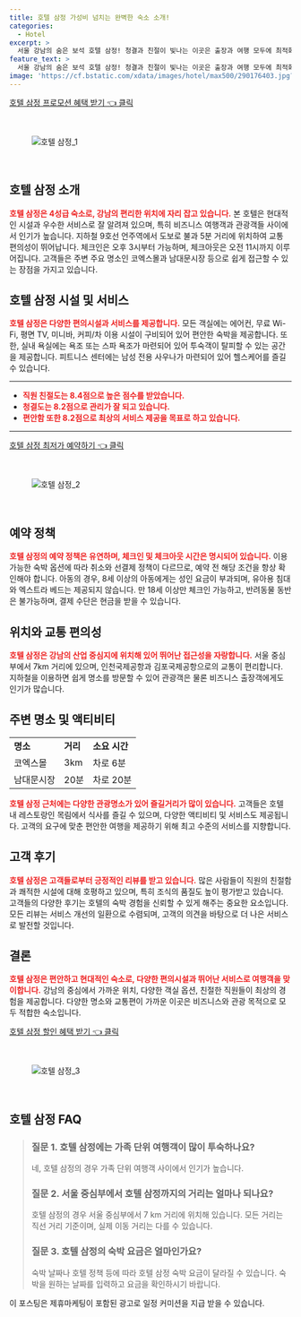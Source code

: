 ```yaml
---
title: 호텔 삼정 가성비 넘치는 완벽한 숙소 소개!
categories:
  - Hotel
excerpt: >
  서울 강남의 숨은 보석 호텔 삼정! 청결과 친절이 빛나는 이곳은 출장과 여행 모두에 최적화된 4성급 숙소입니다. 편안한 분위기와 탁월한 위치 맛있는 조식까지! 지금 예약하고 특별한 경험을 만나보세요.
feature_text: >
  서울 강남의 숨은 보석 호텔 삼정! 청결과 친절이 빛나는 이곳은 출장과 여행 모두에 최적화된 4성급 숙소입니다. 편안한 분위기와 탁월한 위치 맛있는 조식까지! 지금 예약하고 특별한 경험을 만나보세요.
image: 'https://cf.bstatic.com/xdata/images/hotel/max500/290176403.jpg?k=0f7a5f17b53b1ffb78b2d057d6f03c50019984bb61fb0b048401b4a1566fa205&o=&hp=1'
---
```


<p><a class="modoo-button" href="https://tinyurl.com/23o4r4rb" rel="nofollow noopener">호텔 삼정 프로모션 혜택 받기 👈 클릭</a></p><br/>
<figure class="image"><img alt="호텔 삼정_1" src="https://cf.bstatic.com/xdata/images/hotel/max1024x768/343623542.jpg?k=a01902d3c4943469252bb23d9ad9f475ac0329f3c588352f95f1bb6c0eab652d&amp;o=&amp;hp=1"/></figure><br/>

<h2 id="호텔_삼정_소개">호텔 삼정 소개</h2>
<p><b><span style="color: #ee2323;">호텔 삼정은 4성급 숙소로, 강남의 편리한 위치에 자리 잡고 있습니다.</span></b> 본 호텔은 현대적인 시설과 우수한 서비스로 잘 알려져 있으며, 특히 비즈니스 여행객과 관광객들 사이에서 인기가 높습니다. 지하철 9호선 언주역에서 도보로 불과 5분 거리에 위치하여 교통 편의성이 뛰어납니다. 체크인은 오후 3시부터 가능하며, 체크아웃은 오전 11시까지 이루어집니다. 고객들은 주변 주요 명소인 코엑스몰과 남대문시장 등으로 쉽게 접근할 수 있는 장점을 가지고 있습니다.</p>
<h2 id="호텔_삼정_시설_및_서비스">호텔 삼정 시설 및 서비스</h2>
<p><b><span style="color: #ee2323;">호텔 삼정은 다양한 편의시설과 서비스를 제공합니다.</span></b> 모든 객실에는 에어컨, 무료 Wi-Fi, 평면 TV, 미니바, 커피/차 이용 시설이 구비되어 있어 편안한 숙박을 제공합니다. 또한, 실내 욕실에는 욕조 또는 스파 욕조가 마련되어 있어 투숙객이 탈피할 수 있는 공간을 제공합니다. 피트니스 센터에는 남성 전용 사우나가 마련되어 있어 헬스케어를 즐길 수 있습니다.</p>
<hr/>
<ul>
<li><b><span style="color: #ee2323;">직원 친절도는 8.4점으로 높은 점수를 받았습니다.</span></b></li>
<li><b><span style="color: #ee2323;">청결도는 8.2점으로 관리가 잘 되고 있습니다.</span></b></li>
<li><b><span style="color: #ee2323;">편안함 또한 8.2점으로 최상의 서비스 제공을 목표로 하고 있습니다.</span></b></li>
</ul>
<hr/>
<p><a class="modoo-button" href="https://tinyurl.com/23o4r4rb" rel="nofollow noopener">호텔 삼정 최저가 예약하기 👈 클릭</a></p><br/>
<figure class="image"><img alt="호텔 삼정_2" src="https://cf.bstatic.com/xdata/images/hotel/max500/290176403.jpg?k=0f7a5f17b53b1ffb78b2d057d6f03c50019984bb61fb0b048401b4a1566fa205&amp;o=&amp;hp=1"/></figure><br/>
<h2 id="예약_정책">예약 정책</h2>
<p><b><span style="color: #ee2323;">호텔 삼정의 예약 정책은 유연하며, 체크인 및 체크아웃 시간은 명시되어 있습니다.</span></b> 이용 가능한 숙박 옵션에 따라 취소와 선결제 정책이 다르므로, 예약 전 해당 조건을 항상 확인해야 합니다. 아동의 경우, 8세 이상의 아동에게는 성인 요금이 부과되며, 유아용 침대와 엑스트라 베드는 제공되지 않습니다. 만 18세 이상만 체크인 가능하고, 반려동물 동반은 불가능하며, 결제 수단은 현금을 받을 수 있습니다.</p>
<h2 id="위치와_교통_편의성">위치와 교통 편의성</h2>
<p><b><span style="color: #ee2323;">호텔 삼정은 강남의 산업 중심지에 위치해 있어 뛰어난 접근성을 자랑합니다.</span></b> 서울 중심부에서 7km 거리에 있으며, 인천국제공항과 김포국제공항으로의 교통이 편리합니다. 지하철을 이용하면 쉽게 명소를 방문할 수 있어 관광객은 물론 비즈니스 출장객에게도 인기가 많습니다.</p>
<h2 id="주변_명소_및_액티비티">주변 명소 및 액티비티</h2>
<table>
<tr>
<td><b>명소</b></td>
<td><b>거리</b></td>
<td><b>소요 시간</b></td>
</tr>
<tr>
<td>코엑스몰</td>
<td>3km</td>
<td>차로 6분</td>
</tr>
<tr>
<td>남대문시장</td>
<td>20분</td>
<td>차로 20분</td>
</tr>
</table>
<p><b><span style="color: #ee2323;">호텔 삼정 근처에는 다양한 관광명소가 있어 즐길거리가 많이 있습니다.</span></b> 고객들은 호텔 내 레스토랑인 목림에서 식사를 즐길 수 있으며, 다양한 액티비티 및 서비스도 제공됩니다. 고객의 요구에 맞춘 편안한 여행을 제공하기 위해 최고 수준의 서비스를 지향합니다.</p>
<h2 id="고객_후기">고객 후기</h2>
<p><b><span style="color: #ee2323;">호텔 삼정은 고객들로부터 긍정적인 리뷰를 받고 있습니다.</span></b> 많은 사람들이 직원의 친절함과 쾌적한 시설에 대해 호평하고 있으며, 특히 조식의 품질도 높이 평가받고 있습니다. 고객들의 다양한 후기는 호텔의 숙박 경험을 신뢰할 수 있게 해주는 중요한 요소입니다. 모든 리뷰는 서비스 개선의 일환으로 수렴되며, 고객의 의견을 바탕으로 더 나은 서비스로 발전할 것입니다.</p>
<h2 id="결론">결론</h2>
<p><b><span style="color: #ee2323;">호텔 삼정은 편안하고 현대적인 숙소로, 다양한 편의시설과 뛰어난 서비스로 여행객을 맞이합니다.</span></b> 강남의 중심에서 가까운 위치, 다양한 객실 옵션, 친절한 직원들이 최상의 경험을 제공합니다. 다양한 명소와 교통편이 가까운 이곳은 비즈니스와 관광 목적으로 모두 적합한 숙소입니다.</p>

<p><a class="modoo-button" href="https://tinyurl.com/23o4r4rb" rel="nofollow noopener">호텔 삼정 할인 혜택 받기 👈 클릭</a></p><br>

<figure class="image"><img src="https://cf.bstatic.com/xdata/images/hotel/max500/290177537.jpg?k=44223c6822c6aa87b2172f17a84d20e5adb757267cb721030aa78d178dfe80af&o=&hp=1" alt="호텔 삼정_3"></figure><br>
<h2 id="호텔 삼정_FAQ">호텔 삼정 FAQ</h2>
<div itemscope="" itemtype="https://schema.org/FAQPage"> <blockquote> <div itemscope="" itemprop="mainEntity" itemtype="https://schema.org/Question"> <h3 id="질문_1" itemprop="name">질문 1. 호텔 삼정에는 가족 단위 여행객이 많이 투숙하나요?</h3> <div itemscope="" itemprop="acceptedAnswer" itemtype="https://schema.org/Answer"> <span itemprop="text"> <p>네, 호텔 삼정의 경우 가족 단위 여행객 사이에서 인기가 높습니다.</p> </span> </div> </div> <div itemscope="" itemprop="mainEntity" itemtype="https://schema.org/Question"> <h3 id="질문_2" itemprop="name">질문 2. 서울 중심부에서 호텔 삼정까지의 거리는 얼마나 되나요?</h3> <div itemscope="" itemprop="acceptedAnswer" itemtype="https://schema.org/Answer"> <span itemprop="text"> <p>호텔 삼정의 경우 서울 중심부에서 7 km 거리에 위치해 있습니다. 모든 거리는 직선 거리 기준이며, 실제 이동 거리는 다를 수 있습니다.</p> </span> </div> </div> <div itemscope="" itemprop="mainEntity" itemtype="https://schema.org/Question"> <h3 id="질문_3" itemprop="name">질문 3. 호텔 삼정의 숙박 요금은 얼마인가요?</h3> <div itemscope="" itemprop="acceptedAnswer" itemtype="https://schema.org/Answer"> <span itemprop="text"> <p>숙박 날짜나 호텔 정책 등에 따라 호텔 삼정 숙박 요금이 달라질 수 있습니다. 숙박을 원하는 날짜를 입력하고 요금을 확인하시기 바랍니다.</p> </span> </div> </div> </blockquote> </div><p>이 포스팅은 제휴마케팅이 포함된 광고로 일정 커미션을 지급 받을 수 있습니다.</p>

